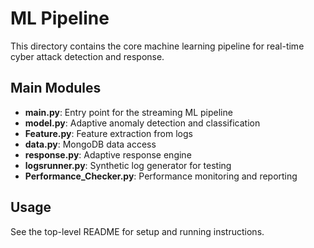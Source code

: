 # ML Pipeline

This directory contains the core machine learning pipeline for real-time cyber attack detection and response.

## Main Modules
- **main.py**: Entry point for the streaming ML pipeline
- **model.py**: Adaptive anomaly detection and classification
- **Feature.py**: Feature extraction from logs
- **data.py**: MongoDB data access
- **response.py**: Adaptive response engine
- **logsrunner.py**: Synthetic log generator for testing
- **Performance_Checker.py**: Performance monitoring and reporting

## Usage
See the top-level README for setup and running instructions. 